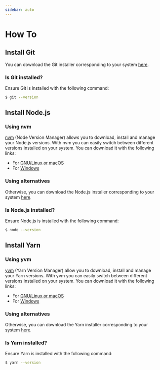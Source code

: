 ```yaml
---
sidebar: auto
---
```


# How To

## Install Git

You can download the Git installer corresponding to your system [here](https://git-scm.com/book/en/v2/Getting-Started-Installing-Git).

### Is Git installed?

Ensure Git is installed with the following command:

```sh
$ git --version
```

## Install Node.js

### Using nvm <Badge text="recommended"/>

[nvm](https://github.com/creationix/nvm) (Node Version Manager) allows you to
download, install and manage your Node.js versions. With nvm you can easily
switch between different versions installed on your system. You can download it
with the following links:

- For [GNU/Linux or macOS](https://github.com/creationix/nvm#install-script)
- For [Windows](https://github.com/coreybutler/nvm-windows#installation--upgrades)

### Using alternatives

Otherwise, you can download the Node.js installer corresponding to your system [here](https://nodejs.org/en/download/).

### Is Node.js installed?

Ensure Node.js is installed with the following command:

```sh
$ node --version
```

## Install Yarn

### Using yvm <Badge text="recommended"/>

[yvm](https://yvm.js.org/docs/overview) (Yarn Version Manager) allow you to
download, install and manage your Yarn versions. With yvm you can easily
switch between different versions installed on your system. You can download it
with the following links:

- For [GNU/Linux or macOS](https://yvm.js.org/docs/overview#script)
- For [Windows](https://yvm.js.org/docs/overview#manual)

### Using alternatives

Otherwise, you can download the Yarn installer corresponding to your system [here](https://yarnpkg.com/en/docs/install).

### Is Yarn installed?

Ensure Yarn is installed with the following command:

```sh
$ yarn --version
```
